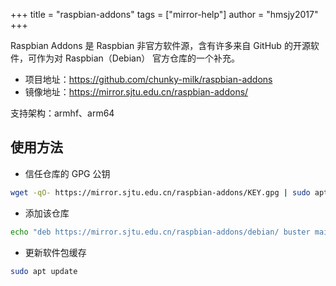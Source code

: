 +++
title = "raspbian-addons"
tags = ["mirror-help"]
author = "hmsjy2017"
+++

Raspbian Addons 是 Raspbian 非官方软件源，含有许多来自 GitHub 的开源软件，可作为对 Raspbian（Debian） 官方仓库的一个补充。

- 项目地址：https://github.com/chunky-milk/raspbian-addons
- 镜像地址：https://mirror.sjtu.edu.cn/raspbian-addons/

支持架构：armhf、arm64

## 使用方法
- 信任仓库的 GPG 公钥
```bash
wget -qO- https://mirror.sjtu.edu.cn/raspbian-addons/KEY.gpg | sudo apt-key add -
```
- 添加该仓库
```bash
echo "deb https://mirror.sjtu.edu.cn/raspbian-addons/debian/ buster main" | sudo tee /etc/apt/sources.list.d/raspbian-addons.list
```
- 更新软件包缓存
```bash
sudo apt update
```
